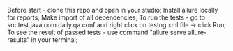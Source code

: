 Before start - clone this repo and open in your studio;
Install allure locally for reports;
Make import of all dependencies;
To run the tests - go to src.test.java.com.daily.qa.conf and right click on testng.xml file -> click Run;
To see the result of passed tests - use command "allure serve allure-results" in your terminal;


